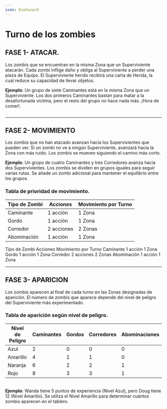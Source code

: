 ```yaml
---
icon: biohazard
---
```


# Turno de los zombies

## FASE 1- ATACAR.

Los zombis que se encuentran en la misma Zona que un Superviviente atacarán. Cada zombi inflige daño y obliga al Superviviente a perder una pieza de Equipo. El Superviviente herido recibirá una carta de Herida, la cual reduce su capacidad de llevar objetos.

**Ejemplo**: Un grupo de siete Caminantes está en la misma Zona que un Superviviente. Los dos primeros Caminantes bastan para matar a la desafortunada víctima, pero el resto del grupo no hace nada más. ¡Hora de comer!.

<figure><img src="../.gitbook/assets/image (2).png" alt=""><figcaption></figcaption></figure>

***

## FASE 2- MOVIMIENTO

Los zombis que no han atacado avanzan hacia los Supervivientes que pueden ver. Si un zombi no ve a ningún Superviviente, avanzará hacia la Zona con más ruido. Los zombis se mueven siguiendo el camino más corto.

**Ejemplo**: Un grupo de cuatro Caminantes y tres Corredores avanza hacia dos Supervivientes. Los zombis se dividen en grupos iguales para seguir varias rutas. Se añade un zombi adicional para mantener el equilibrio entre los grupos.

### Tabla de prioridad de movimiento.

| Tipo de Zombi | Acciones   | Movimiento por Turno |
| ------------- | ---------- | -------------------- |
| Caminante     | 1 acción   | 1 Zona               |
| Gordo         | 1 acción   | 1 Zona               |
| Corredor      | 2 acciones | 2 Zonas              |
| Abominación   | 1 acción   | 1 Zona               |

Tipo de Zombi Acciones Movimiento por Turno Caminante 1 acción 1 Zona Gordo 1 acción 1 Zona Corredor 2 acciones 2 Zonas Abominación 1 acción 1 Zona

***

## FASE 3- APARICION

Los zombis aparecen al final de cada turno en las Zonas designadas de aparición. El número de zombis que aparece depende del nivel de peligro del Superviviente más experimentado.

### Tabla de aparición según nivel de peligro.

<table><thead><tr><th width="155">Nivel de Peligro</th><th>Caminantes</th><th>Gordos</th><th>Corredores</th><th>Abominaciones</th></tr></thead><tbody><tr><td>Azul</td><td>2</td><td>0</td><td>0</td><td>0</td></tr><tr><td>Amarillo</td><td>4</td><td>1</td><td>1</td><td>0</td></tr><tr><td>Naranja</td><td>6</td><td>2</td><td>2</td><td>1</td></tr><tr><td>Rojo</td><td>8</td><td>3</td><td>3</td><td>1</td></tr></tbody></table>

\
**Ejemplo**: Wanda tiene 5 puntos de experiencia (Nivel Azul), pero Doug tiene 12 (Nivel Amarillo). Se utiliza el Nivel Amarillo para determinar cuántos zombis aparecen en el tablero.

<figure><img src="../.gitbook/assets/image (4).png" alt=""><figcaption></figcaption></figure>
